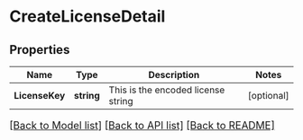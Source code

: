 # CreateLicenseDetail

## Properties

Name | Type | Description | Notes
------------ | ------------- | ------------- | -------------
**LicenseKey** | **string** | This is the encoded license string | [optional] 

[[Back to Model list]](../README.md#documentation-for-models) [[Back to API list]](../README.md#documentation-for-api-endpoints) [[Back to README]](../README.md)

<style>
     p, ul, ol, li { font-size: 18px !important;}
</style>



